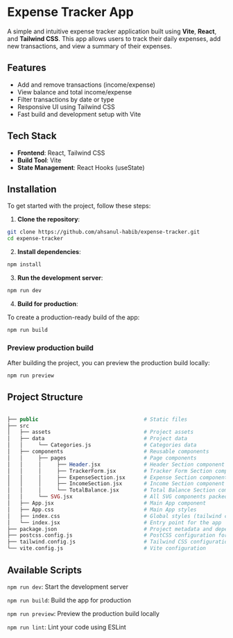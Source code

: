 # Expense Tracker App

A simple and intuitive expense tracker application built using **Vite**, **React**, and **Tailwind CSS**. This app allows users to track their daily expenses, add new transactions, and view a summary of their expenses.

## Features

- Add and remove transactions (income/expense)
- View balance and total income/expense
- Filter transactions by date or type
- Responsive UI using Tailwind CSS
- Fast build and development setup with Vite

## Tech Stack

- **Frontend**: React, Tailwind CSS
- **Build Tool**: Vite
- **State Management**: React Hooks (useState)

## Installation

To get started with the project, follow these steps:

1. **Clone the repository**:
```bash
git clone https://github.com/ahsanul-habib/expense-tracker.git
cd expense-tracker
```

2. **Install dependencies**:

```bash
npm install
```

3. **Run the development server**:

```bash
npm run dev
```

4. **Build for production**:

To create a production-ready build of the app:

```bash
npm run build
```

### Preview production build

After building the project, you can preview the production build locally:

```bash
npm run preview
```

## Project Structure
```php

├── public                                  # Static files
├── src
│   ├── assets                              # Project assets
│   ├── data                                # Project data
│   │     └── Categories.js                 # Categories data
│   ├── components                          # Reusable components
│   │     ├── pages                         # Page components
│   │     │     ├── Header.jsx              # Header Section component
│   │     │     ├── TrackerForm.jsx         # Tracker Form Section component
│   │     │     ├── ExpenseSection.jsx      # Expense Section component
│   │     │     ├── IncomeSection.jsx       # Income Section component
│   │     │     └── TotalBalance.jsx        # Total Balance Section component
│   │     └── SVG.jsx                       # All SVG components packed
│   ├── App.jsx                             # Main App component
│   ├── App.css                             # Main App styles
│   ├── index.css                           # Global styles (tailwind configuration)
│   └── index.jsx                           # Entry point for the app
├── package.json                            # Project metadata and dependencies
├── postcss.config.js                       # PostCSS configuration for Tailwind CSS
├── tailwind.config.js                      # Tailwind CSS configuration
└── vite.config.js                          # Vite configuration
```

## Available Scripts
`npm run dev`: Start the development server

`npm run build`: Build the app for production

`npm run preview`: Preview the production build locally

`npm run lint`: Lint your code using ESLint
